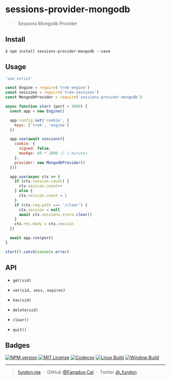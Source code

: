 # sessions-provider-mongodb

> Sessions Mongodb Provider


## Install

```console
$ npm install sessions-provider-mongodb --save
```


## Usage

```js
'use strict'

const Engine = require('trek-engine')
const sessions = require('trek-sessions')
const MongodbProvider = require('sessions-provider-mongodb')

async function start (port = 3000) {
  const app = new Engine()

  app.config.set('cookie', {
    keys: ['trek', 'engine']
  })

  app.use(await sessions({
    cookie: {
      signed: false,
      maxAge: 60 * 1000 // 1 minutes
    },
    provider: new MongodbProvider()
  }))

  app.use(async ctx => {
    if (ctx.session.count) {
      ctx.session.count++
    } else {
      ctx.session.count = 1
    }
    if (ctx.req.path === '/clear') {
      ctx.session = null
      await ctx.sessions.store.clear()
    }
    ctx.res.body = ctx.session
  })

  await app.run(port)
}

start().catch(console.error)
```


## API

* `get(sid)`

* `set(sid, sess, expires)`

* `has(sid)`

* `delete(sid)`

* `clear()`

* `quit()`


## Badges


<a href="https://npmjs.org/package/sessions-provider-mongodb"><img src="https://img.shields.io/npm/v/sessions-provider-mongodb.svg" alt="NPM version"></a>
<a href="https://www.npmjs.com/package/sessions-provider-mongodb"><img src="https://img.shields.io/badge/license-MIT-green.svg" alt="MIT License"></a>
<a href="https://codecov.io/gh/trekjs/sessions-provider-mongodb"><img src="https://codecov.io/gh/trekjs/sessions-provider-mongodb/branch/master/graph/badge.svg" alt="Codecov" /></a>
<a href="https://travis-ci.org/trekjs/sessions-provider-mongodb"><img src="https://img.shields.io/travis/trekjs/sessions-provider-mongodb.svg?label=linux" alt="Linux Build"></a>
<a href="https://ci.appveyor.com/project/trekjs/sessions-provider-mongodb"><img src="https://img.shields.io/appveyor/ci/trekjs/sessions-provider-mongodb/master.svg?label=windows" alt="Window Build"/></a>


---

> [fundon.me](https://fundon.me) &nbsp;&middot;&nbsp;
> GitHub [@Fangdun Cai](https://github.com/fundon) &nbsp;&middot;&nbsp;
> Twitter [@_fundon](https://twitter.com/_fundon)
